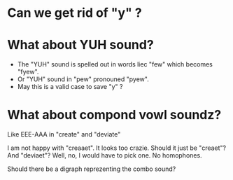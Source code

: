 # Can we get rid of "y" ?

# What about YUH sound?

* The "YUH" sound is spelled out in words liec "few" which becomes "fyew".
* Or "YUH" sound in "pew" pronouned "pyew".
* May this is a valid case to save "y" ?

# What about compond vowl soundz?

Like EEE-AAA in "create" and "deviate"

I am not happy with "creaaet". It looks too crazie. Should it just be "creaet"? And "deviaet"? Well, no, I would have to pick one. No homophones.

Should there be a digraph reprezenting the combo sound?
